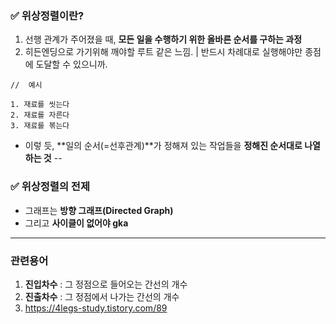 ### ✅ 위상정렬이란?
1. 선행 관계가 주어졌을 때, **모든 일을 수행하기 위한 올바른 순서를 구하는 과정**
2. 히든엔딩으로 가기위해 깨야할 루트 같은 느낌. | 반드시 차례대로 실행해야만 종점에 도달할 수 있으니까.
```
//  예시

1. 재료를 씻는다  
2. 재료를 자른다  
3. 재료를 볶는다  
```
- 이렇 듯,  **일의 순서(=선후관계)**가 정해져 있는 작업들을 **정해진 순서대로 나열하는 것**
--

### ✅ 위상정렬의 전제
- 그래프는 **방향 그래프(Directed Graph)**
- 그리고 **사이클이 없어야 gka** 
---

### 관련용어
1. **진입차수** : 그 정점으로 들어오는 간선의 개수
2. **진출차수** : 그 정점에서 나가는 간선의 개수
3. https://4legs-study.tistory.com/89